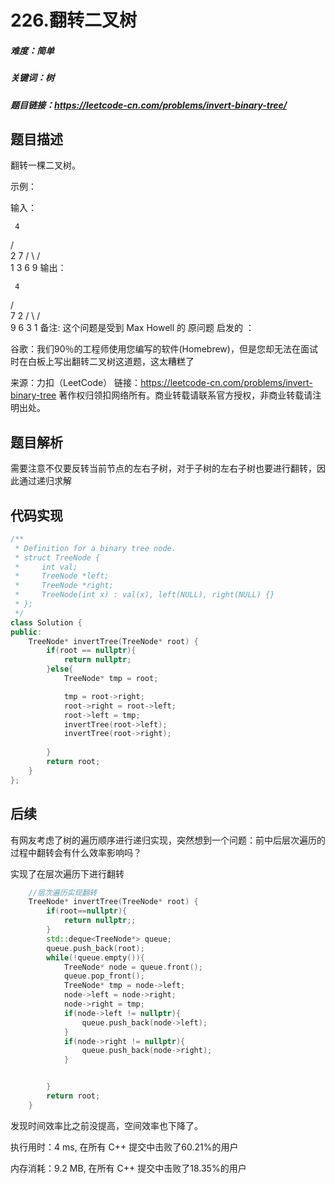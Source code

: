 # 226.翻转二叉树

##### 难度：简单

##### 关键词：树

##### 题目链接：https://leetcode-cn.com/problems/invert-binary-tree/

## 题目描述

翻转一棵二叉树。

示例：

输入：

     4
   /   \
  2     7
 / \   / \
1   3 6   9
输出：

     4
   /   \
  7     2
 / \   / \
9   6 3   1
备注:
这个问题是受到 Max Howell 的 原问题 启发的 ：

谷歌：我们90％的工程师使用您编写的软件(Homebrew)，但是您却无法在面试时在白板上写出翻转二叉树这道题，这太糟糕了

来源：力扣（LeetCode）
链接：https://leetcode-cn.com/problems/invert-binary-tree
著作权归领扣网络所有。商业转载请联系官方授权，非商业转载请注明出处。

## 题目解析

需要注意不仅要反转当前节点的左右子树，对于子树的左右子树也要进行翻转，因此通过递归求解

## 代码实现

```c++
/**
 * Definition for a binary tree node.
 * struct TreeNode {
 *     int val;
 *     TreeNode *left;
 *     TreeNode *right;
 *     TreeNode(int x) : val(x), left(NULL), right(NULL) {}
 * };
 */
class Solution {
public:
    TreeNode* invertTree(TreeNode* root) {
        if(root == nullptr){
            return nullptr;
        }else{
            TreeNode* tmp = root;

            tmp = root->right;
            root->right = root->left;
            root->left = tmp;
            invertTree(root->left);
            invertTree(root->right);
            
        }
        return root;
    }
};
```

## 后续

有网友考虑了树的遍历顺序进行递归实现，突然想到一个问题：前中后层次遍历的过程中翻转会有什么效率影响吗？

实现了在层次遍历下进行翻转

```c++
    //层次遍历实现翻转
    TreeNode* invertTree(TreeNode* root) {
        if(root==nullptr){
            return nullptr;;
        }
        std::deque<TreeNode*> queue;
        queue.push_back(root);
        while(!queue.empty()){
            TreeNode* node = queue.front();
            queue.pop_front();
            TreeNode* tmp = node->left;
            node->left = node->right;
            node->right = tmp;
            if(node->left != nullptr){
                queue.push_back(node->left);
            }
            if(node->right != nullptr){
                queue.push_back(node->right);
            }


        }
        return root;
    }
```

发现时间效率比之前没提高，空间效率也下降了。

执行用时：4 ms, 在所有 C++ 提交中击败了60.21%的用户

内存消耗：9.2 MB, 在所有 C++ 提交中击败了18.35%的用户